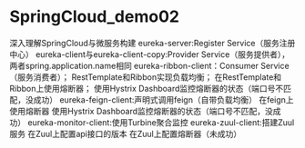 # SpringCloud_demo02
深入理解SpringCloud与微服务构建
eureka-server:Register Service（服务注册中心）
eureka-client与eureka-client-copy:Provider Service（服务提供者），两者spring.application.name相同
eureka-ribbon-client：Consumer Service（服务消费者）；
    RestTemplate和Ribbon实现负载均衡；
    在RestTemplate和Ribbon上使用熔断器；
    使用Hystrix Dashboard监控熔断器的状态（端口号不匹配，没成功）
eureka-feign-client:声明式调用feign（自带负载均衡）
    在feign上使用熔断器
    使用Hystrix Dashboard监控熔断器的状态（端口号不匹配，没成功）
eureka-monitor-client:使用Turbine聚合监控
eureka-zuul-client:搭建Zuul服务
    在Zuul上配置api接口的版本
    在Zuul上配置熔断器（未成功）